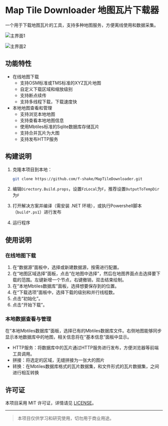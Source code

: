 ﻿# Map Tile Downloader 地图瓦片下载器

一个用于下载地图瓦片的工具，支持多种地图服务，方便离线使用和数据采集。

![主界面1](C:\Users\autod\OneDrive\开发\MapTileDownloader\imgs\主界面1.jpg)

![主界面2](C:\Users\autod\OneDrive\开发\MapTileDownloader\imgs\主界面2.jpg)

## 功能特性

- 在线地图下载
    - 支持OSM标准或TMS标准的XYZ瓦片地图
    - 自定义下载区域和缩放级别
    - 支持断点续传
    - 支持多线程下载，下载速度快
- 本地地图查看和管理
    - 支持浏览本地地图
    - 支持查看本地地图信息
    - 使用Mbtiles标准的Sqlite数据库存储瓦片
    - 支持合并瓦片为大图
    - 支持发布HTTP服务

## 构建说明

1. 克隆本项目到本地：

   ```bash
   git clone https://github.com/f-shake/MapTileDownloader.git
   ```

2. 编辑`Directory.Build.props`，设置`FzLocal`为`F`，推荐设置`OutputToTempDir`为`F`

3. 打开解决方案并编译（需安装 .NET 环境），或执行Powershell脚本（`build*.ps1`）进行发布

4. 运行程序

## 使用说明

### 在线地图下载

1. 在“数据源”面板中，选择或新建数据源，按需进行配置。
2. 在“地图区域选择”面板，点击“在地图中选择”，然后在地图界面点击选择要下载的范围。左键新增一个节点，右键撤销，双击结束绘制。
3. 在“本地Mbtiles数据库”面板，选择想要保存到的位置。
4. 在“下载选项”面板中，选择下载的级别和并行线程数。
5. 点击“初始化”。
6. 点击“开始下载”。

### 本地数据查看与管理

在“本地Mbtiles数据库”面板，选择已有的Mbtiles数据库文件。右侧地图能够同步显示本地数据库中的地图，相关信息将在“基本信息”面板中显示。

- HTTP服务：将数据库中的瓦片通过HTTP服务进行发布，方便浏览器等前端工具调用。
- 拼接：将选定的区域，无缝拼接为一张大的图片
- 转换：在Mbtiles数据库格式的瓦片数据集，和文件形式的瓦片数据集，之间进行相互转换

## 许可证

本项目采用 MIT 许可证，详情请见 [LICENSE](./LICENSE)。

---

> 本项目仅供学习和研究使用，切勿用于商业用途。